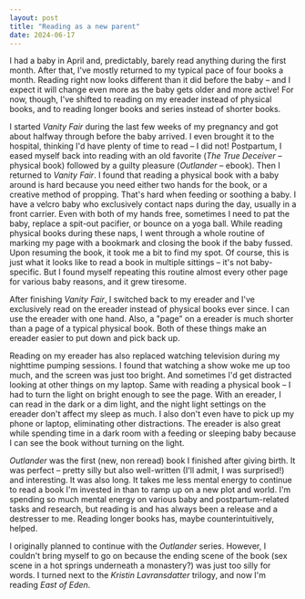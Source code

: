 ```yaml
---
layout: post
title: "Reading as a new parent"
date: 2024-06-17
---
```


I had a baby in April and, predictably, barely read anything during the first month. After that, I've mostly returned to my typical pace of four books a month. Reading right now looks different than it did before the baby – and I expect it will change even more as the baby gets older and more active! For now, though, I've shifted to reading on my ereader instead of physical books, and to reading longer books and series instead of shorter books.

I started *Vanity Fair* during the last few weeks of my pregnancy and got about halfway through before the baby arrived. I even brought it to the hospital, thinking I'd have plenty of time to read – I did not! Postpartum, I eased myself back into reading with an old favorite (*The True Deceiver* – physical book) followed by a guilty pleasure (*Outlander* – ebook). Then I returned to *Vanity Fair*. I found that reading a physical book with a baby around is hard because you need either two hands for the book, or a creative method of propping. That's hard when feeding or soothing a baby. I have a velcro baby who exclusively contact naps during the day, usually in a front carrier. Even with both of my hands free, sometimes I need to pat the baby, replace a spit-out pacifier, or bounce on a yoga ball. While reading physical books during these naps, I went through a whole routine of marking my page with a bookmark and closing the book if the baby fussed. Upon resuming the book, it took me a bit to find my spot. Of course, this is just what it looks like to read a book in multiple sittings – it's not baby-specific. But I found myself repeating this routine almost every other page for various baby reasons, and it grew tiresome.

After finishing *Vanity Fair*, I switched back to my ereader and I've exclusively read on the ereader instead of physical books ever since. I can use the ereader with one hand. Also, a "page" on a ereader is much shorter than a page of a typical physical book. Both of these things make an ereader easier to put down and pick back up.

Reading on my ereader has also replaced watching television during my nighttime pumping sessions. I found that watching a show woke me up too much, and the screen was just too bright. And sometimes I'd get distracted looking at other things on my laptop. Same with reading a physical book – I had to turn the light on bright enough to see the page. With an ereader, I can read in the dark or a dim light, and the night light settings on the ereader don't affect my sleep as much. I also don't even have to pick up my phone or laptop, eliminating other distractions. The ereader is also great while spending time in a dark room with a feeding or sleeping baby because I can see the book without turning on the light.

*Outlander* was the first (new, non reread) book I finished after giving birth. It was perfect – pretty silly but also well-written (I'll admit, I was surprised!) and interesting. It was also long. It takes me less mental energy to continue to read a book I'm invested in than to ramp up on a new plot and world. I'm spending so much mental energy on various baby and postpartum-related tasks and research, but reading is and has always been a release and a destresser to me. Reading longer books has, maybe counterintuitively, helped.

I originally planned to continue with the *Outlander* series. However, I couldn't bring myself to go on because the ending scene of the book (sex scene in a hot springs underneath a monastery?) was just too silly for words. I turned next to the *Kristin Lavransdatter* trilogy, and now I'm reading *East of Eden*.

<script data-goatcounter="https://dlog.goatcounter.com/count"
        async src="//gc.zgo.at/count.js"></script>
